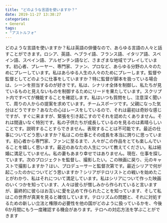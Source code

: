 ```yaml
---
title: "どのような言語を使いますか？"
date: 2019-11-27 13:38:27
categories:
- General
tags:
- "アストルフォ"
---
```


どのような言語を使いますか？私は英語の俳優なので、あらゆる言語の人々と話すことができます。ロシア、英語、ヘブライ語、フランス語、イタリア語、スペイン語、スペイン語、アルゼンチン語など、さまざまな地域でプレイしています。初心者、プレーヤー、専門家、ファン、プロなど、あらゆる分野の人々のためにプレーしています。私はあらゆる人生の人々のためにプレーします。監督や監督としてどのように仕事をしていますか？特に監督が脚本を扱っている場合は、シーンを担当するのが好きです。私は、シナリオ全体を制御し、私たちが見ているものと見えないものを制御するためにリードを果たしています。スクリプト内ですべてが機能することを確認します。私はいつも質問をし、注意深く聞いて、周りの人からの提案を求めています。チームスポーツです。父親になった気分はどうですか？あなたの心はレースをしているので、それは最初は奇妙な感じですが、すぐに来ますが、緊張を引き起こすのでそれを認めたくありません。それは間違いなく特別です。私の子供たちが成長しているのを見るのは素晴らしいことです。説明することすらできません。表現することは不可能です。最近の仕事についてどう思いますか？私はこの仕事とその成長を本当に誇りに思っています。初心者から専門家、ファンに至るまで、人々がこの作品をとても楽しんでいることを嬉しく思います。最近のあなたの人生について教えてください。私は結婚に満足していません。私の妻もあまり幸せではありません。現在、仕事を探しています。次のプロジェクトを監督し、撮影したい。この映画に戻り、元のキャストで撮影しますか？はい、プロデューサーと監督次第です。最近シリアで何が起こったのかについてどう思いますか？シリアがテロリストとの戦いを始めたことがわかり、私はそれについて満足しています。私はシリアについて作った映画のいくつかを知っています、人々は彼らが憎しみから作られていると言いますが、最終的に彼らはお互いに愛を込めて作られたことを知っています、そして私はこの世界が真実を見ると確信しています。テロリズムの問題と、それに対処するための新しい立法と権限の必要性を他の国がどのように扱っているかを、今後6か月間にもう一度確認する機会があります。テロへの対応方法を学ぶことができます
